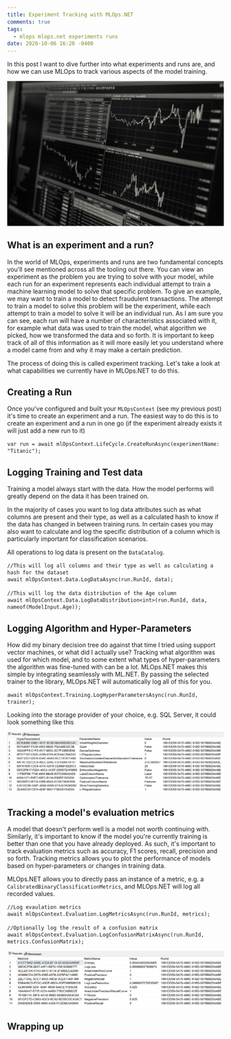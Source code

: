 ```yaml
---
title: Experiment Tracking with MLOps.NET
comments: true
tags:
  - mlops mlops.net experiments runs
date: 2020-10-06 16:20 -0400
---
```

In this post I want to dive further into what experiments and runs are, and how we can use MLOps to track various aspects of the model training.

![](/images/post-images/tracking.jpg)

## What is an experiment and a run?

In the world of MLOps, experiments and runs are two fundamental concepts you'll see mentioned across all the tooling out there. You can view an experiment as the problem you are trying to solve with your model, while each run for an experiment represents each individual attempt to train a machine learning model to solve that specific problem. To give an example, we may want to train a model to detect fraudulent transactions. The attempt to train a model to solve this problem will be the experiment, while each attempt to train a model to solve it will be an individual run. As I am sure you can see, each run will have a number of characteristics associated with it, for example what data was used to train the model, what algorithm we picked, how we transformed the data and so forth. It is important to keep track of all of this information as it will more easily let you understand where a model came from and why it may make a certain prediction.

The process of doing this is called experiment tracking. Let's take a look at what capabilities we currently have in MLOps.NET to do this.

## Creating a Run

Once you've configured and built your `MLOpsContext` (see my previous post) it's time to create an experiment and a run. The easiest way to do this is to create an experiment and a run in one go (if the experiment already exists it will just add a new run to it)

```
var run = await mlOpsContext.LifeCycle.CreateRunAsync(experimentName: "Titanic");
```

## Logging Training and Test data

Training a model always start with the data. How the model performs will greatly depend on the data it has been trained on. 

In the majority of cases you want to log data attributes such as what columns are present and their type, as well as a calculated hash to know if the data has changed in between training runs. In certain cases you may also want to calculate and log the specific distribution of a column which is particularly important for classification scenarios.

All operations to log data is present on the `DataCatalog`.

```
//This will log all columns and their type as well as calculating a hash for the dataset
await mlOpsContext.Data.LogDataAsync(run.RunId, data);

//This will log the data distribution of the Age column
await mlOpsContext.Data.LogDataDistribution<int>(run.RunId, data, nameof(ModelInput.Age));
```

## Logging Algorithm and Hyper-Parameters

How did my binary decision tree do against that time I tried using support vector machines, or what did I actually use? Tracking what algorithm was used for which model, and to some extent what types of hyper-parameters the algorithm was fine-tuned with can be a lot. MLOps.NET makes this simple by integrating seamlessly with ML.NET. By passing the selected trainer to the library, MLOps.NET will automatically log all of this for you.

```
await mlOpsContext.Training.LogHyperParametersAsync(run.RunId, trainer);
```

Looking into the storage provider of your choice, e.g. SQL Server, it could look something like this

![](/images/post-images/hyperparameter.png)

## Tracking a model's evaluation metrics

A model that doesn't perform well is a model not worth continuing with. Similarly, it's important to know if the model you're currently training is better than one that you have already deployed. As such, it's important to track evaluation metrics such as accuracy, F1 scores, recall, precision and so forth. Tracking metrics allows you to plot the performance of models based on hyper-parameters or changes in training data. 

MLOps.NET allows you to directly pass an instance of a metric, e.g. a `CalibratedBinaryClassificationMetrics`, and MLOps.NET will log all recorded values.

```
//Log evaulation metrics
await mlOpsContext.Evaluation.LogMetricsAsync(run.RunId, metrics);

//Optionally log the result of a confusion matrix
await mlOpsContext.Evaluation.LogConfusionMatrixAsync(run.RunId, metrics.ConfusionMatrix);
```

![](/images/post-images/metrics.png)

## Wrapping up